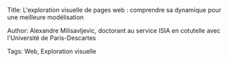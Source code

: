Title: L'exploration visuelle de pages web : comprendre sa dynamique pour une meilleure modélisation

Author: Alexandre Milisavljevic, doctorant au service ISIA en cotutelle avec l'Université de Paris-Descartes

Tags: Web, Exploration visuelle